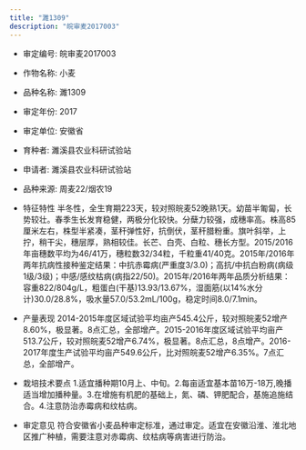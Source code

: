 ```yaml
---
title: "濉1309"
description: "皖审麦2017003"
---
```

* 审定编号:  皖审麦2017003

*  作物名称:  小麦

*  品种名称:  濉1309

*  审定年份:  2017

*  审定单位:  安徽省

* 育种者:  濉溪县农业科研试验站

*  申请者:  濉溪县农业科研试验站

*  品种来源:  周麦22/烟农19

*  特征特性
半冬性，全生育期223天，较对照皖麦52晚熟1天。幼苗半匍匐，长势较壮。春季生长发育稳健，两极分化较快。分蘖力较强，成穗率高。株高85厘米左右，株型半紧凑，茎秆弹性好，抗倒伏，茎秆腊粉重。旗叶斜举，上拧，稍干尖，穗层厚，熟相较佳。长芒、白壳、白粒、穗长方型。2015/2016年亩穗数平均为46/41万，穗粒数32/34粒，千粒重41/40克。2015年/2016年两年抗病性接种鉴定结果：中抗赤霉病(严重度3/3.0)；高抗/中抗白粉病(病级1级/3级)；中感/感纹枯病(病指22/50)。2015年/2016年两年品质分析结果：容重822/804g/L，粗蛋白(干基)13.93/13.67%，湿面筋(以14%水分计)30.0/28.8%，吸水量57.0/53.2mL/100g，稳定时间8.0/7.1min。

*  产量表现
2014-2015年度区域试验平均亩产545.4公斤，较对照皖麦52增产8.60%，极显著。8点汇总，全部增产。2015-2016年度区域试验平均亩产513.7公斤，较对照皖麦52增产6.74%，极显著。8点汇总，8点增产。2016-2017年度生产试验平均亩产549.6公斤，比对照皖麦52增产6.35%。7点汇总，全部增产。

*  栽培技术要点
1.适宜播种期10月上、中旬。2.每亩适宜基本苗16万-18万,晚播适当增加播种量。3.在增施有机肥的基础上，氮、磷、钾肥配合，基施追施结合。4.注意防治赤霉病和纹枯病。

*  审定意见
符合安徽省小麦品种审定标准，通过审定。适宜在安徽沿淮、淮北地区推广种植，需要注意对赤霉病、纹枯病等病害进行防治。
